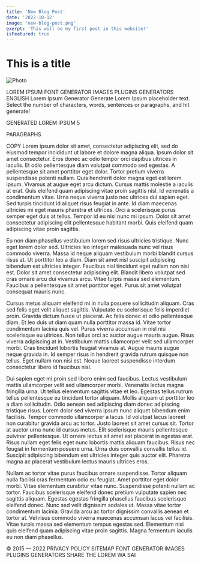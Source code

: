 ```yaml
---
title: 'New Blog Post'
date: '2022-10-12'
image: 'new-blog-post.png'
exerpt: 'This will be my first post in this website!'
isFeatured: true
---
```


<!-- Read-from-Markdown-Convert-HTML -->
<!-- This is the markdown (md) file. Above section is used for metadata -->

# This is a title

![Photo](new-blog-post.png)

LOREM IPSUM
FONT GENERATOR
IMAGES
PLUGINS
GENERATORS
ENGLISH
Lorem Ipsum Generator
Generate Lorem Ipsum placeholder text. Select the number of characters, words, sentences or paragraphs, and hit generate!

GENERATED LOREM IPSUM
5
 
PARAGRAPHS
 
COPY 
Lorem ipsum dolor sit amet, consectetur adipiscing elit, sed do eiusmod tempor incididunt ut labore et dolore magna aliqua. Ipsum dolor sit amet consectetur. Eros donec ac odio tempor orci dapibus ultrices in iaculis. Et odio pellentesque diam volutpat commodo sed egestas. A pellentesque sit amet porttitor eget dolor. Tortor pretium viverra suspendisse potenti nullam. Quis hendrerit dolor magna eget est lorem ipsum. Vivamus at augue eget arcu dictum. Cursus mattis molestie a iaculis at erat. Quis eleifend quam adipiscing vitae proin sagittis nisl. Id venenatis a condimentum vitae. Urna neque viverra justo nec ultrices dui sapien eget. Sed turpis tincidunt id aliquet risus feugiat in ante. Id diam maecenas ultricies mi eget mauris pharetra et ultrices. Orci a scelerisque purus semper eget duis at tellus. Tempor id eu nisl nunc mi ipsum. Dolor sit amet consectetur adipiscing elit pellentesque habitant morbi. Quis eleifend quam adipiscing vitae proin sagittis.

Eu non diam phasellus vestibulum lorem sed risus ultricies tristique. Nunc eget lorem dolor sed. Ultricies leo integer malesuada nunc vel risus commodo viverra. Massa id neque aliquam vestibulum morbi blandit cursus risus at. Ut porttitor leo a diam. Diam sit amet nisl suscipit adipiscing bibendum est ultricies integer. Faucibus nisl tincidunt eget nullam non nisi est. Dolor sit amet consectetur adipiscing elit. Blandit libero volutpat sed cras ornare arcu dui vivamus arcu. Vitae turpis massa sed elementum. Faucibus a pellentesque sit amet porttitor eget. Purus sit amet volutpat consequat mauris nunc.

Cursus metus aliquam eleifend mi in nulla posuere sollicitudin aliquam. Cras sed felis eget velit aliquet sagittis. Vulputate eu scelerisque felis imperdiet proin. Gravida dictum fusce ut placerat. Ac felis donec et odio pellentesque diam. Et leo duis ut diam quam nulla porttitor massa id. Vitae tortor condimentum lacinia quis vel. Purus viverra accumsan in nisl nisi scelerisque eu ultrices. Non tellus orci ac auctor augue mauris augue. Risus viverra adipiscing at in. Vestibulum mattis ullamcorper velit sed ullamcorper morbi. Cras tincidunt lobortis feugiat vivamus at. Augue mauris augue neque gravida in. Id semper risus in hendrerit gravida rutrum quisque non tellus. Eget nullam non nisi est. Neque laoreet suspendisse interdum consectetur libero id faucibus nisl.

Dui sapien eget mi proin sed libero enim sed faucibus. Lectus vestibulum mattis ullamcorper velit sed ullamcorper morbi. Venenatis lectus magna fringilla urna. Ut tellus elementum sagittis vitae et leo. Egestas tellus rutrum tellus pellentesque eu tincidunt tortor aliquam. Mollis aliquam ut porttitor leo a diam sollicitudin. Odio aenean sed adipiscing diam donec adipiscing tristique risus. Lorem dolor sed viverra ipsum nunc aliquet bibendum enim facilisis. Tempor commodo ullamcorper a lacus. Id volutpat lacus laoreet non curabitur gravida arcu ac tortor. Justo laoreet sit amet cursus sit. Tortor at auctor urna nunc id cursus metus. Elit scelerisque mauris pellentesque pulvinar pellentesque. Ut ornare lectus sit amet est placerat in egestas erat. Risus nullam eget felis eget nunc lobortis mattis aliquam faucibus. Risus nec feugiat in fermentum posuere urna. Urna duis convallis convallis tellus id. Suscipit adipiscing bibendum est ultricies integer quis auctor elit. Pharetra magna ac placerat vestibulum lectus mauris ultrices eros.

Nullam ac tortor vitae purus faucibus ornare suspendisse. Tortor aliquam nulla facilisi cras fermentum odio eu feugiat. Amet porttitor eget dolor morbi. Vitae elementum curabitur vitae nunc. Suspendisse potenti nullam ac tortor. Faucibus scelerisque eleifend donec pretium vulputate sapien nec sagittis aliquam. Egestas egestas fringilla phasellus faucibus scelerisque eleifend donec. Nunc sed velit dignissim sodales ut. Massa vitae tortor condimentum lacinia. Gravida arcu ac tortor dignissim convallis aenean et tortor at. Vel risus commodo viverra maecenas accumsan lacus vel facilisis. Vitae turpis massa sed elementum tempus egestas sed. Elementum nisi quis eleifend quam adipiscing vitae proin sagittis. Magna fermentum iaculis eu non diam phasellus.

© 2015 — 2022
PRIVACY POLICY
SITEMAP
FONT GENERATOR
IMAGES
PLUGINS
GENERATORS
SHARE THE LOREM
WA
SAI
